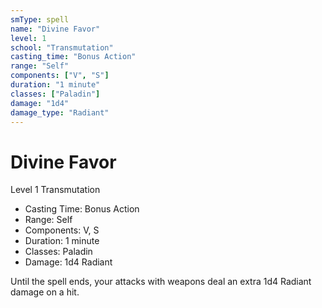 ```yaml
---
smType: spell
name: "Divine Favor"
level: 1
school: "Transmutation"
casting_time: "Bonus Action"
range: "Self"
components: ["V", "S"]
duration: "1 minute"
classes: ["Paladin"]
damage: "1d4"
damage_type: "Radiant"
---
```


# Divine Favor
Level 1 Transmutation

- Casting Time: Bonus Action
- Range: Self
- Components: V, S
- Duration: 1 minute
- Classes: Paladin
- Damage: 1d4 Radiant

Until the spell ends, your attacks with weapons deal an extra 1d4 Radiant damage on a hit.
